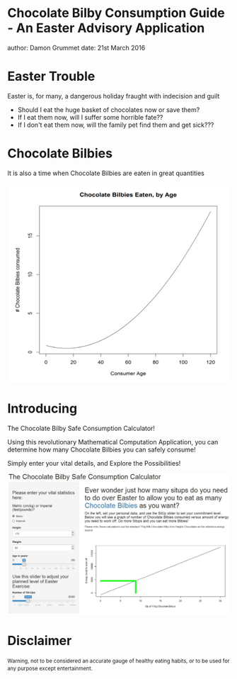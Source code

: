Chocolate Bilby Consumption Guide - An Easter Advisory Application
========================================================
author: Damon Grummet
date: 21st March 2016

Easter Trouble
========================================================

Easter is, for many, a dangerous holiday fraught with indecision 
and guilt

- Should I eat the huge basket of chocolates now or save them?
- If I eat them now, will I suffer some horrible fate??
- If I don't eat them now, will the family pet find them and get sick???

Chocolate Bilbies
========================================================

It is also a time when Chocolate Bilbies are eaten in great 
quantities


<img src="ChocolateBilbyConsumptionGuide-figure/unnamed-chunk-1-1.png" title="plot of chunk unnamed-chunk-1" alt="plot of chunk unnamed-chunk-1" width="750px" height="450px" />

Introducing
========================================================

<large>The Chocolate Bilby Safe Consumption Calculator!</large>

Using this revolutionary Mathematical Computation Application,
you can determine how many Chocolate Bilbies you can safely consume!

Simply enter your vital details, and Explore the Possibilities!

![The Chocolate Bilby Safe Consumption Calculator](screenshot.JPG)

Disclaimer
========================================================
<small>Warning, not to be considered an accurate gauge of healthy eating habits, or to be used for any purpose except entertainment.</small>

